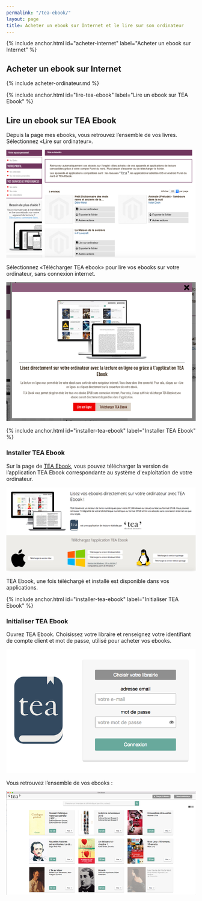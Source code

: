 ```yaml
---
permalink: "/tea-ebook/"
layout: page
title: Acheter un ebook sur Internet et le lire sur son ordinateur
---
```


{% include anchor.html id="acheter-internet" label="Acheter un ebook sur Internet" %}

## Acheter un ebook sur Internet

{% include acheter-ordinateur.md %}

{% include anchor.html id="lire-tea-ebook" label="Lire un ebook sur TEA Ebook" %}

## Lire un ebook sur TEA Ebook

Depuis la page mes ebooks, vous retrouvez l’ensemble de vos livres. Sélectionnez «Lire sur ordinateur».

![Vue «Mes ebooks» sur le site libraire](/images/telecharger-ordinateur-2.png)

Sélectionnez «Télécharger TEA ebook» pour lire vos ebooks sur votre ordinateur, sans connexion internet.

![](/images/telecharger-ordinateur-3.png)

{% include anchor.html id="installer-tea-ebook" label="Installer TEA Ebook" %}

### Installer TEA Ebook

Sur la page de [TEA Ebook](https://app.tea-ebook.com/), vous pouvez télécharger la version de l’application TEA Ebook correspondante au système d'exploitation de votre ordinateur.

![](/images/installer-tea-ebook.png)

TEA Ebook, une fois téléchargé et installé est disponible dans vos applications. 

{% include anchor.html id="installer-tea-ebook" label="Initialiser TEA Ebook" %}

### Initialiser TEA Ebook

Ouvrez TEA Ebook. Choisissez votre libraire et renseignez votre identifiant de compte client et mot de passe, utilisé pour acheter vos ebooks.

![](/images/initialisation-tea-ebook.png)

Vous retrouvez l’ensemble de vos ebooks :

![](/images/tea-ebook-library.png)

